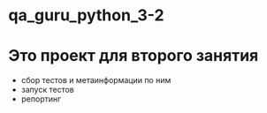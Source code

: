 # qa_guru_python_3-2

# Это проект для второго занятия

- сбор тестов и метаинформации по ним
- запуск тестов 
- репортинг
